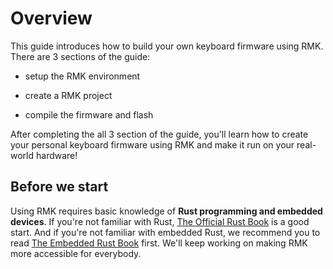 # Overview

This guide introduces how to build your own keyboard firmware using RMK. There are 3 sections of the guide:

- setup the RMK environment

- create a RMK project

- compile the firmware and flash

After completing the all 3 section of the guide, you'll learn how to create your personal keyboard firmware using RMK and make it run on your real-world hardware!

## Before we start

Using RMK requires basic knowledge of **Rust programming and embedded devices**. If you're not familiar with Rust, [The Official Rust Book](https://doc.rust-lang.org/book/) is a good start. And if you're not familiar with embedded Rust, we recommend you to read [The Embedded Rust Book](https://docs.rust-embedded.org/book/) first. We'll keep working on making RMK more accessible for everybody.